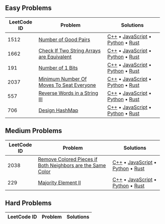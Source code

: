 ## Easy Problems

| LeetCode ID | Problem | Solutions |
| ----------- | ------- | ---------- |
| 1512 | [Number of Good Pairs](https://leetcode.com/problems/number-of-good-pairs) | [C++](easy/1512-Number_of_Good_Pairs/number_of_good_pairs.cpp) &bull; [JavaScript](easy/1512-Number_of_Good_Pairs/number_of_good_pairs.js) &bull; [Python](easy/1512-Number_of_Good_Pairs/number_of_good_pairs.py) &bull; [Rust](easy/1512-Number_of_Good_Pairs/number_of_good_pairs.rs) |
| 1662 | [Check If Two String Arrays are Equivalent](https://leetcode.com/problems/check-if-two-string-arrays-are-equivalent) | [C++](easy/1662-Check_If_Two_String_Arrays_are_Equivalent/check_if_two_string_arrays_are_equivalent.cpp) &bull; [JavaScript](easy/1662-Check_If_Two_String_Arrays_are_Equivalent/check_if_two_string_arrays_are_equivalent.js) &bull; [Python](easy/1662-Check_If_Two_String_Arrays_are_Equivalent/check_if_two_string_arrays_are_equivalent.py) &bull; [Rust](easy/1662-Check_If_Two_String_Arrays_are_Equivalent/check_if_two_string_arrays_are_equivalent.rs) |
| 191 | [Number of 1 Bits](https://leetcode.com/problems/number-of-1-bits) | [C++](easy/191-Number_of_1_Bits/number_of_1_bits.cpp) &bull; [JavaScript](easy/191-Number_of_1_Bits/number_of_1_bits.js) &bull; [Python](easy/191-Number_of_1_Bits/number_of_1_bits.py) &bull; [Rust](easy/191-Number_of_1_Bits/number_of_1_bits.rs) |
| 2037 | [Minimum Number Of Moves To Seat Everyone](https://leetcode.com/problems/minimum-number-of-moves-to-seat-everyone) | [C++](easy/2037-Minimum_Number_Of_Moves_To_Seat_Everyone/minimum_number_of_moves_to_seat_everyone.cpp) &bull; [JavaScript](easy/2037-Minimum_Number_Of_Moves_To_Seat_Everyone/minimum_number_of_moves_to_seat_everyone.js) &bull; [Python](easy/2037-Minimum_Number_Of_Moves_To_Seat_Everyone/minimum_number_of_moves_to_seat_everyone.py) &bull; [Rust](easy/2037-Minimum_Number_Of_Moves_To_Seat_Everyone/minimum_number_of_moves_to_seat_everyone.rs) |
| 557 | [Reverse Words in a String III](https://leetcode.com/problems/reverse-words-in-a-string-iii) | [C++](easy/557-Reverse_Words_in_a_String_III/reverse_words_in_a_string_iii.cpp) &bull; [JavaScript](easy/557-Reverse_Words_in_a_String_III/reverse_words_in_a_string_iii.js) &bull; [Python](easy/557-Reverse_Words_in_a_String_III/reverse_words_in_a_string_iii.py) &bull; [Rust](easy/557-Reverse_Words_in_a_String_III/reverse_words_in_a_string_iii.rs) |
| 706 | [Design HashMap](https://leetcode.com/problems/design-hashmap) | [C++](easy/706-Design_HashMap/design_hashmap.cpp) &bull; [JavaScript](easy/706-Design_HashMap/design_hashmap.js) &bull; [Python](easy/706-Design_HashMap/design_hashmap.py) &bull; [Rust](easy/706-Design_HashMap/design_hashmap.rs) |


## Medium Problems

| LeetCode ID | Problem | Solutions |
| ----------- | ------- | ---------- |
| 2038 | [Remove Colored Pieces if Both Neighbors are the Same Color](https://leetcode.com/problems/remove-colored-pieces-if-both-neighbors-are-the-same-color) | [C++](medium/2038-Remove_Colored_Pieces_if_Both_Neighbors_are_the_Same_Color/remove_colored_pieces_if_both_neighbors_are_the_same_color.cpp) &bull; [JavaScript](medium/2038-Remove_Colored_Pieces_if_Both_Neighbors_are_the_Same_Color/remove_colored_pieces_if_both_neighbors_are_the_same_color.js) &bull; [Python](medium/2038-Remove_Colored_Pieces_if_Both_Neighbors_are_the_Same_Color/remove_colored_pieces_if_both_neighbors_are_the_same_color.py) &bull; [Rust](medium/2038-Remove_Colored_Pieces_if_Both_Neighbors_are_the_Same_Color/remove_colored_pieces_if_both_neighbors_are_the_same_color.rs) |
| 229 | [Majority Element II](https://leetcode.com/problems/majority-element-ii) | [C++](medium/229-Majority_Element_II/majority_element_ii.cpp) &bull; [JavaScript](medium/229-Majority_Element_II/majority_element_ii.js) &bull; [Python](medium/229-Majority_Element_II/majority_element_ii.py) &bull; [Rust](medium/229-Majority_Element_II/majority_element_ii.rs) |


## Hard Problems

| LeetCode ID | Problem | Solutions |
| ----------- | ------- | ---------- |

